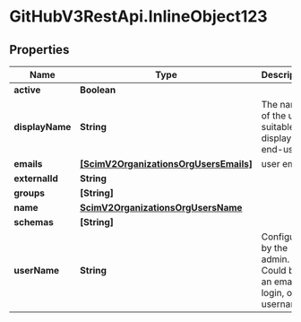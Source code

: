 # GitHubV3RestApi.InlineObject123

## Properties

Name | Type | Description | Notes
------------ | ------------- | ------------- | -------------
**active** | **Boolean** |  | [optional] 
**displayName** | **String** | The name of the user, suitable for display to end-users | [optional] 
**emails** | [**[ScimV2OrganizationsOrgUsersEmails]**](ScimV2OrganizationsOrgUsersEmails.md) | user emails | 
**externalId** | **String** |  | [optional] 
**groups** | **[String]** |  | [optional] 
**name** | [**ScimV2OrganizationsOrgUsersName**](ScimV2OrganizationsOrgUsersName.md) |  | 
**schemas** | **[String]** |  | [optional] 
**userName** | **String** | Configured by the admin. Could be an email, login, or username | 


